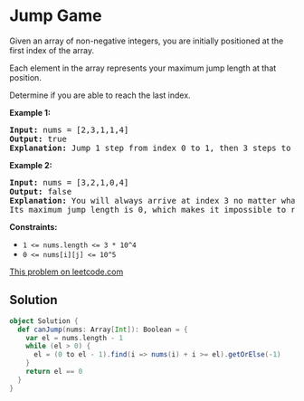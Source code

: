 # Jump Game

<p>Given an array of non-negative integers, you are initially positioned at the first index of the array.</p>

<p>Each element in the array represents your maximum jump length at that position.</p>

<p>Determine if you are able to reach the last index.</p>

<p><strong>Example 1:</strong></p>

<pre>
<strong>Input:</strong> nums = [2,3,1,1,4]
<strong>Output:</strong> true
<strong>Explanation:</strong> Jump 1 step from index 0 to 1, then 3 steps to the last index.
</pre>

<p><strong>Example 2:</strong></p>

<pre>
<strong>Input:</strong> nums = [3,2,1,0,4]
<strong>Output:</strong> false
<strong>Explanation:</strong> You will always arrive at index 3 no matter what.
Its maximum jump length is 0, which makes it impossible to reach the last index.
</pre>

<p><strong>Constraints:</strong></p>
<ul>
<li><code>1 &lt;= nums.length &lt;= 3 * 10^4</code></li>
<li><code>0 &lt;= nums[i][j] &lt;= 10^5</code></li>
</ul>

[This problem on leetcode.com](https://leetcode.com/problems/jump-game/)

## Solution

```scala
object Solution {
  def canJump(nums: Array[Int]): Boolean = {
    var el = nums.length - 1
    while (el > 0) {
      el = (0 to el - 1).find(i => nums(i) + i >= el).getOrElse(-1)
    }
    return el == 0
  }
}
```
